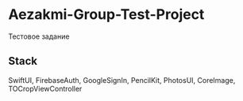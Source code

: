 
# Aezakmi-Group-Test-Project

Тестовое задание 



## Stack
SwiftUI, FirebaseAuth, GoogleSignIn, PencilKit, PhotosUI, CoreImage, TOCropViewController
    
